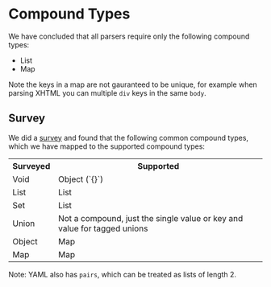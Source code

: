 # Compound Types

We have concluded that all parsers require only the following compound types:

* List
* Map

Note the keys in a map are not gauranteed to be unique, for example when parsing XHTML you can multiple `div` keys in the same `body`.

## Survey

We did a [survey](./decisions/survey/Readme.md) and found that the following common compound types, which we have mapped to the supported compound types:

<table>
<tr><th>Surveyed</th><th>Supported</th></tr>
<tr><td>Void</td><td>Object (`{}`)</td></tr>
<tr><td>List</td><td>List</td></tr>
<tr><td>Set</td><td>List</td></tr>
<tr><td>Union</td><td>Not a compound, just the single value or key and value for tagged unions</td></tr>
<tr><td>Object</td><td>Map</td></tr>
<tr><td>Map</td><td>Map</td></tr>
</table>

Note: YAML also has `pairs`, which can be treated as lists of length 2.